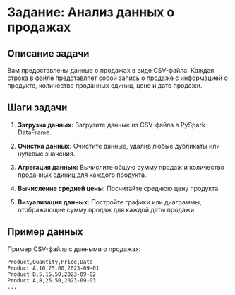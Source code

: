 # Задание: Анализ данных о продажах

## Описание задачи
Вам предоставлены данные о продажах в виде CSV-файла. Каждая строка в файле представляет собой запись о продаже с информацией о продукте, количестве проданных единиц, цене и дате продажи.

## Шаги задачи
1. **Загрузка данных:** Загрузите данные из CSV-файла в PySpark DataFrame.

2. **Очистка данных:** Очистите данные, удалив любые дубликаты или нулевые значения.

3. **Агрегация данных:** Вычислите общую сумму продаж и количество проданных единиц для каждого продукта.

4. **Вычисление средней цены:** Посчитайте среднюю цену продукта.

5. **Визуализация данных:** Постройте графики или диаграммы, отображающие сумму продаж для каждой даты продажи.

## Пример данных
Пример CSV-файла с данными о продажах:

```csv
Product,Quantity,Price,Date
Product A,10,25.00,2023-09-01
Product B,5,15.50,2023-09-02
Product A,8,26.50,2023-09-03
...
